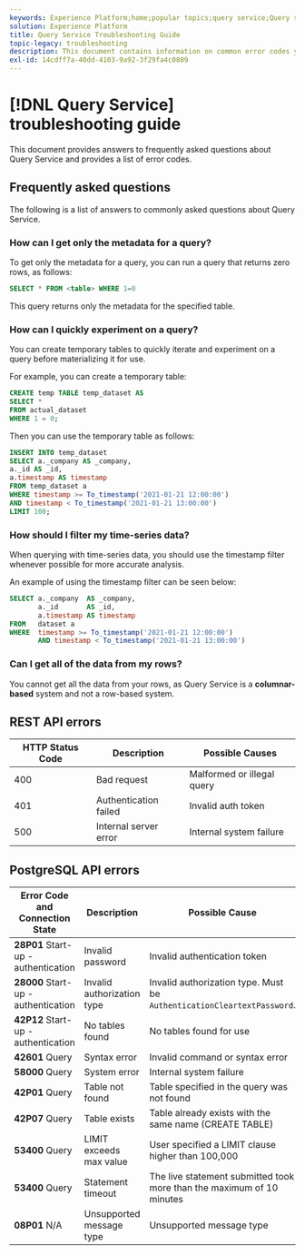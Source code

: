 ```yaml
---
keywords: Experience Platform;home;popular topics;query service;Query service;troubleshooting guide;faq;troubleshooting;
solution: Experience Platform
title: Query Service Troubleshooting Guide
topic-legacy: troubleshooting
description: This document contains information on common error codes you encounter and the possible causes.
exl-id: 14cdff7a-40dd-4103-9a92-3f29fa4c0809
---
```

# [!DNL Query Service] troubleshooting guide

This document provides answers to frequently asked questions about Query Service and provides a list of error codes.

## Frequently asked questions

The following is a list of answers to commonly asked questions about Query Service.

### How can I get only the metadata for a query?

To get only the metadata for a query, you can run a query that returns zero rows, as follows:

```sql
SELECT * FROM <table> WHERE 1=0
```

This query returns only the metadata for the specified table.

### How can I quickly experiment on a query?

You can create temporary tables to quickly iterate and experiment on a query before materializing it for use.

For example, you can create a temporary table:

```sql
CREATE temp TABLE temp_dataset AS
SELECT *
FROM actual_dataset
WHERE 1 = 0;
```

Then you can use the temporary table as follows: 

```sql
INSERT INTO temp_dataset
SELECT a._company AS _company,
a._id AS _id,
a.timestamp AS timestamp
FROM temp_dataset a
WHERE timestamp >= To_timestamp('2021-01-21 12:00:00')
AND timestamp < To_timestamp('2021-01-21 13:00:00')
LIMIT 100;
```

### How should I filter my time-series data?

When querying with time-series data, you should use the timestamp filter whenever possible for more accurate analysis.

An example of using the timestamp filter can be seen below:

```sql
SELECT a._company  AS _company,
       a._id       AS _id,
       a.timestamp AS timestamp
FROM   dataset a
WHERE  timestamp >= To_timestamp('2021-01-21 12:00:00')
       AND timestamp < To_timestamp('2021-01-21 13:00:00')
```

### Can I get all of the data from my rows?

You cannot get all the data from your rows, as Query Service is a **columnar-based** system and not a row-based system.

## REST API errors

| HTTP Status Code | Description | Possible Causes |
| ---------------- | ----------- | --------------- |
| 400 | Bad request | Malformed or illegal query |
| 401 | Authentication failed | Invalid auth token |
| 500 | Internal server error | Internal system failure |

## PostgreSQL API errors

| Error Code and Connection State | Description | Possible Cause |
| ------------------------------- | ----------- | -------------- |
| **28P01** Start-up - authentication | Invalid password | Invalid authentication token |
| **28000** Start-up - authentication | Invalid authorization type | Invalid authorization type. Must be `AuthenticationCleartextPassword`. |
| **42P12** Start-up - authentication | No tables found | No tables found for use |
| **42601** Query | Syntax error | Invalid command or syntax error |
| **58000** Query | System error | Internal system failure |
| **42P01** Query | Table not found | Table specified in the query was not found |
| **42P07** Query | Table exists | Table already exists with the same name (CREATE TABLE) |
| **53400** Query | LIMIT exceeds max value | User specified a LIMIT clause higher than 100,000 |
| **53400** Query | Statement timeout | The live statement submitted took more than the maximum of 10 minutes |
| **08P01** N/A | Unsupported message type | Unsupported message type |
